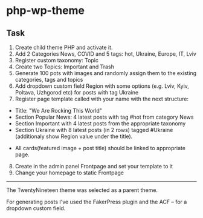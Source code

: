 # php-wp-theme

## Task

1. Create child theme PHP and activate it.
2. Add 2 Categories News, COVID and 5 tags: hot, Ukraine, Europe, IT, Lviv
3. Register custom taxonomy: Topic
4. Create two Topics: Important and Trash
5. Generate 100 pots with images and randomly assign them to the existing categories, tags and topics
6. Add dropdown custom field Region with some options (e.g. Lviv, Kyiv, Poltava, Uzhgorod etc) for posts with tag Ukraine
7. Register page template called with your name with the next structure:
  - Title: "We Are Rocking This World"
  - Section Popular News: 4 latest posts with tag #hot from category News
  - Section Important with 4 latest posts from the appropriate taxonomy
  - Section Ukraine with 8 latest posts (in 2 rows) tagged #Ukraine (additionaly show Region value under the title). 
  
  * All cards(featured image + post title) should be linked to appropriate page.

8. Create in the admin panel Frontpage and set your template to it
9. Change your homepage to static Frontpage

---

The TwentyNineteen theme was selected as a parent theme.

For generating posts I've used the FakerPress plugin and the ACF – for a dropdown custom field.
